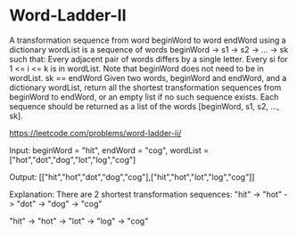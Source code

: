 # Word-Ladder-II
A transformation sequence from word beginWord to word endWord using a dictionary wordList is a sequence of words beginWord -> s1 -> s2 -> ... -> sk such that:  Every adjacent pair of words differs by a single letter. Every si for 1 &lt;= i &lt;= k is in wordList. Note that beginWord does not need to be in wordList. sk == endWord Given two words, beginWord and endWord, and a dictionary wordList, return all the shortest transformation sequences from beginWord to endWord, or an empty list if no such sequence exists. Each sequence should be returned as a list of the words [beginWord, s1, s2, ..., sk].

https://leetcode.com/problems/word-ladder-ii/

Input: beginWord = "hit", endWord = "cog", wordList = ["hot","dot","dog","lot","log","cog"]

Output: [["hit","hot","dot","dog","cog"],["hit","hot","lot","log","cog"]]

Explanation: There are 2 shortest transformation sequences:
"hit" -> "hot" -> "dot" -> "dog" -> "cog"

"hit" -> "hot" -> "lot" -> "log" -> "cog"
